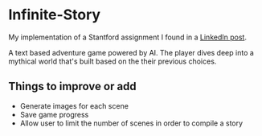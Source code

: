 # Infinite-Story
My implementation of  a Stantford assignment I found in a [LinkedIn post](https://www.linkedin.com/posts/chris-piech-44b726a_stanford-chatgpt-activity-7196182000045576192-BAr9?utm_source=share&utm_medium=member_desktop).

A text based adventure game powered by AI. The player dives deep into a mythical world that's built based on the their previous choices. 

## Things to improve or add
- Generate images for each scene
- Save game progress
- Allow user to limit the number of scenes in order to compile a story 

